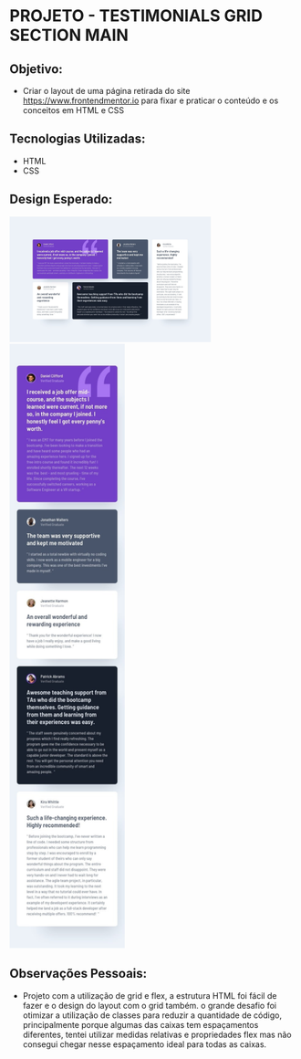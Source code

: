 # PROJETO - TESTIMONIALS GRID SECTION MAIN

## Objetivo:
- Criar o layout de uma página retirada do site https://www.frontendmentor.io para fixar e praticar o conteúdo e os conceitos em HTML e CSS

## Tecnologias Utilizadas:
- HTML
- CSS

## Design Esperado:

<img src=./design/desktop-design.jpg alt="Tela Desktop" style="width: 70%">
<img src=./design/mobile-design.jpg alt="Tela Mobile" style="width: 40%">

## Observações Pessoais:
- Projeto com a utilização de grid e flex, a estrutura HTML foi fácil de fazer e o design do layout com o grid também. o grande desafio foi otimizar a utilização de classes para reduzir a quantidade de código, principalmente porque algumas das caixas tem espaçamentos diferentes, tentei utilizar medidas relativas e propriedades flex mas não consegui chegar nesse espaçamento ideal para todas as caixas.

